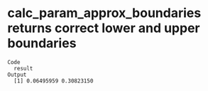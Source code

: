 # calc_param_approx_boundaries returns correct lower and upper boundaries

    Code
      result
    Output
      [1] 0.06495959 0.30823150

